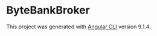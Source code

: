 # ByteBankBroker

This project was generated with [Angular CLI](https://github.com/angular/angular-cli) version 9.1.4.
